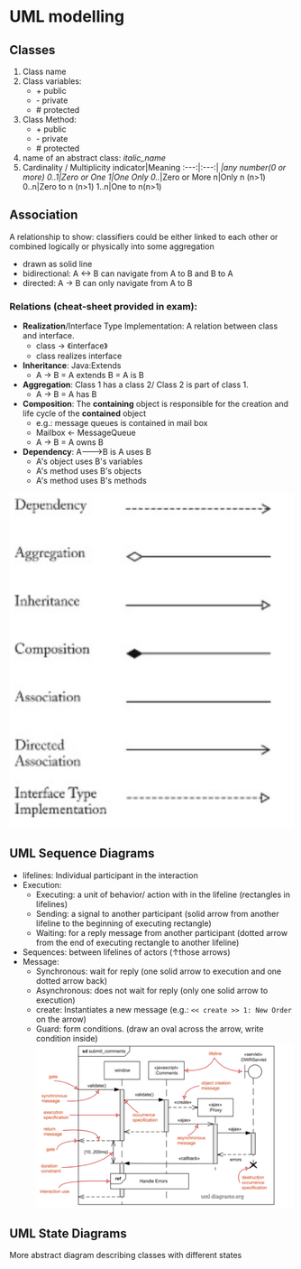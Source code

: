 # UML modelling

## Classes
1. Class name
2. Class variables:
   + \+ public
   + \- private
   + \# protected
3. Class Method:
   + \+ public
   + \- private
   + \# protected
4. name of an abstract class: *italic_name*
5. Cardinality / Multiplicity
   indicator|Meaning
   :---:|:---:|
   *|any number(0 or more)
   0..1|Zero or One
   1|One Only
   0..*|Zero or More
   n|Only n (n>1)
   0..n|Zero to n (n>1)
   1..n|One to n(n>1)


## Association
A relationship to show: classifiers could be either linked to each other or combined logically or physically into some aggregation
+ drawn as solid line
+ bidirectional: A <-> B can navigate from A to B and B to A
+ directed: A -> B can only navigate from A to B

### Relations (cheat-sheet provided in exam):
+ **Realization**/Interface Type Implementation: A relation between class and interface. 
  + class -> 《interface》
  + class realizes interface
+ **Inheritance**: Java:Extends
  + A -> B = A extends B = A is B
+ **Aggregation**: Class 1 has a class 2/ Class 2 is part of class 1. 
  + A -> B = A has B
+ **Composition**: The **containing** object is responsible for the creation and life cycle of the **contained** object
  + e.g.: message queues is contained in mail box
  + Mailbox <- MessageQueue
  + A -> B = A owns B 
+ **Dependency**: A--->B is A uses B
  + A's object uses B's variables
  + A's method uses B's objects
  + A's method uses B's methods
  
![UML sheet](img/UMLsheet.png)

## UML Sequence Diagrams
+ lifelines: Individual participant in the interaction
+ Execution: 
  + Executing: a unit of behavior/ action with in the lifeline (rectangles in lifelines)
  + Sending: a signal to another participant (solid arrow from another lifeline to the beginning of executing rectangle)
  + Waiting: for a reply message from another participant (dotted arrow from the end of executing rectangle to another lifeline)
+ Sequences: between lifelines of actors (↑those arrows)
+ Message:
  + Synchronous: wait for reply (one solid arrow to execution and one dotted arrow back)
  + Asynchronous: does not wait for reply (only one solid arrow to execution)
  + create: Instantiates a new message (e.g.: `<< create >> 1: New Order` on the arrow)
  + Guard: form conditions. (draw an oval across the arrow, write condition inside)
![sequence diagram](img/sequence.png)

## UML State Diagrams
More abstract diagram describing classes with different states